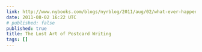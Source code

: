 ```yaml
---
link: http://www.nybooks.com/blogs/nyrblog/2011/aug/02/what-ever-happened-summer-postcards/
date: 2011-08-02 16:22 UTC
# published: false
published: true
title: The Lost Art of Postcard Writing
tags: []
---
```



